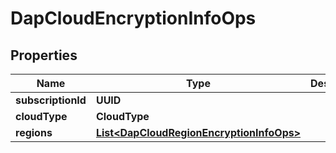 

# DapCloudEncryptionInfoOps


## Properties

Name | Type | Description | Notes
------------ | ------------- | ------------- | -------------
**subscriptionId** | **UUID** |  |  [optional]
**cloudType** | **CloudType** |  |  [optional]
**regions** | [**List&lt;DapCloudRegionEncryptionInfoOps&gt;**](DapCloudRegionEncryptionInfoOps.md) |  |  [optional]



